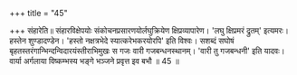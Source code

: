 +++
title = "45"

+++
संहारेति॥ संहारविक्षेपयोः संकोचनप्रसारणयोर्लघुक्रियेण क्षिप्रव्यापारेण। 'लघु क्षिप्रमरं द्रुतम्' इत्यमरः। हस्तेन शुण्डादण्डेन। 'हस्तो नक्षत्रभेदे स्यात्करेभकरयोरपि' इति विश्वः। सशब्दं सघोषं बृहतस्तरंगान्भिन्दन्विदारयंस्तीराभिमुखः स गजः वारी गजबन्धनस्थानम्। 'वारी तु गजबन्धनी' इति यादवः। वार्या अर्गलाया विष्कम्भस्य भङ्गे भञ्जने प्रवृत्त इव बभौ ॥ 45 ॥